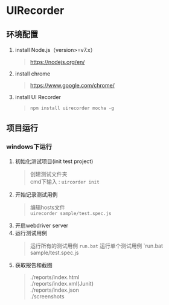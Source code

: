 # UIRecorder #
## 环境配置 ##
1. install Node.js（version>=v7.x）
	> https://nodejs.org/en/
2. install chrome
	> https://www.google.com/chrome/
3. install UI Recorder
	> `npm install uirecorder mocha -g`

## 项目运行 ##
### windows下运行 ###
1. 初始化测试项目(init test project)
	> 创建测试文件夹<br> 
	> cmd下输入 : `uircorder init`
2. 开始记录测试用例
	> 编辑hosts文件<br>
	> `uirecorder sample/test.spec.js`
3. 开启webdriver server
4. 运行测试用例
	> 运行所有的测试用例 `run.bat`
	> 运行单个测试用例 `run.bat sample/test.spec.js
5. 获取报告和截图
	> ./reports/index.html <br>
	> ./reports/index.xml(Junit) <br>
	> ./reports/index.json <br>
	> ./screenshots 